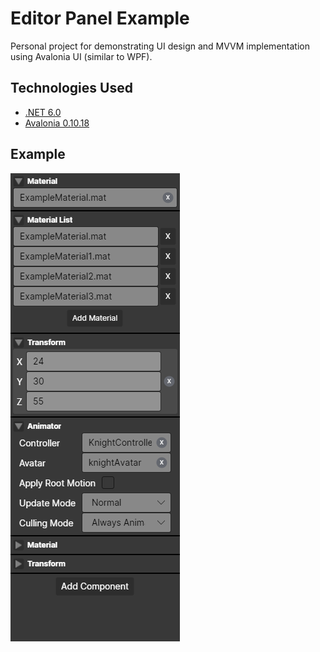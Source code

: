 # Editor Panel Example

Personal project for demonstrating UI design and MVVM implementation using Avalonia UI (similar to WPF).

## Technologies Used

- [.NET 6.0](https://dotnet.microsoft.com/download/dotnet/6.0)
- [Avalonia 0.10.18](https://www.nuget.org/packages/Avalonia/0.10.18)

## Example

![Example screenshot](./screenshot.png)